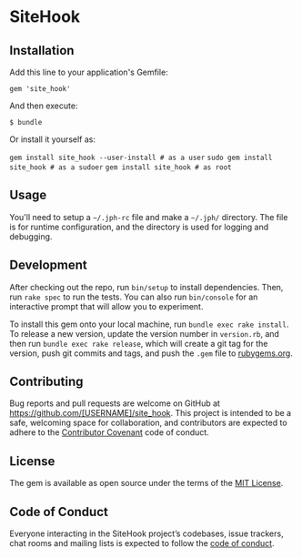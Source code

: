 # SiteHook

## Installation

Add this line to your application's Gemfile:

`gem 'site_hook'`

And then execute:

`$ bundle`

Or install it yourself as:

`gem install site_hook --user-install # as a user`
`sudo gem install site_hook # as a sudoer`
`gem install site_hook # as root`

## Usage

You'll need to setup a `~/.jph-rc` file and make a `~/.jph/` directory. The file is for runtime configuration, and the directory is used for logging and debugging.

## Development

After checking out the repo, run `bin/setup` to install dependencies. Then, run `rake spec` to run the tests. You can also run `bin/console` for an interactive prompt that will allow you to experiment.

To install this gem onto your local machine, run `bundle exec rake install`. To release a new version, update the version number in `version.rb`, and then run `bundle exec rake release`, which will create a git tag for the version, push git commits and tags, and push the `.gem` file to [rubygems.org](https://rubygems.org).

## Contributing

Bug reports and pull requests are welcome on GitHub at https://github.com/[USERNAME]/site_hook. This project is intended to be a safe, welcoming space for collaboration, and contributors are expected to adhere to the [Contributor Covenant](http://contributor-covenant.org) code of conduct.

## License

The gem is available as open source under the terms of the [MIT License](https://opensource.org/licenses/MIT).

## Code of Conduct

Everyone interacting in the SiteHook project’s codebases, issue trackers, chat rooms and mailing lists is expected to follow the [code of conduct](https://github.com/[USERNAME]/site_hook/blob/master/CODE_OF_CONDUCT.md).
